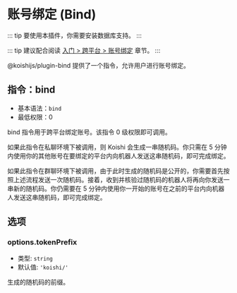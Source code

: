 # 账号绑定 (Bind)

::: tip
要使用本插件，你需要安装数据库支持。
:::

::: tip
建议配合阅读 [入门 > 跨平台 > 账号绑定](../../manual/usage/platform.md#通过指令绑定) 章节。
:::

@koishijs/plugin-bind 提供了一个指令，允许用户进行账号绑定。

## 指令：bind

- 基本语法：`bind`
- 最低权限：0

bind 指令用于跨平台绑定账号。该指令 0 级权限即可调用。

如果此指令在私聊环境下被调用，则 Koishi 会生成一串随机码。你只需在 5 分钟内使用你的其他账号在要绑定的平台内向机器人发送这串随机码，即可完成绑定。

如果此指令在群聊环境下被调用，由于此时生成的随机码是公开的，你需要首先按照上述流程发送一次随机码。接着，收到并核验过随机码的机器人将再向你发送一串新的随机码。你仍需要在 5 分钟内使用你一开始的账号在之前的平台内向机器人发送这串随机码，即可完成绑定。

## 选项

### options.tokenPrefix

- 类型: `string`
- 默认值: `'koishi/'`

生成的随机码的前缀。
